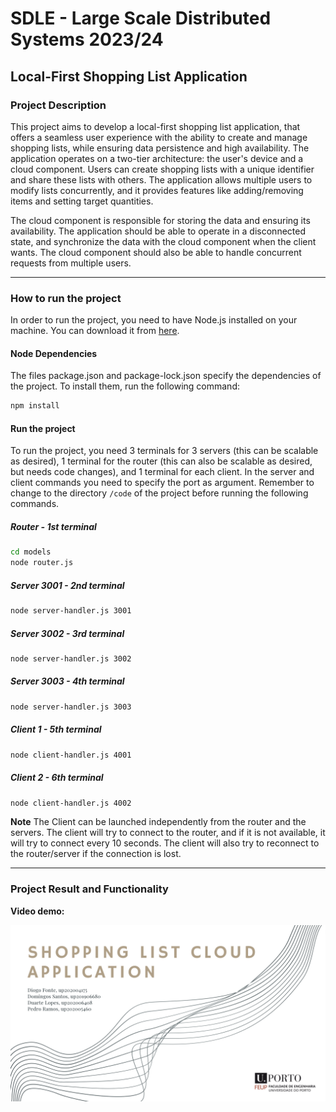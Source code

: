 # SDLE - Large Scale Distributed Systems 2023/24

## Local-First Shopping List Application

### Project Description
This project aims to develop a local-first shopping list application, that offers a seamless user experience with the ability to create and manage shopping lists, while ensuring data persistence and high availability. The application operates on a two-tier architecture: the user's device and a cloud component. Users can create shopping lists with a unique identifier and share these lists with others. The application allows multiple users to modify lists concurrently, and it provides features like adding/removing items and setting target quantities.

The cloud component is responsible for storing the data and ensuring its availability. The application should be able to operate in a disconnected state, and synchronize the data with the cloud component when the client wants. The cloud component should also be able to handle concurrent requests from multiple users.

---

### How to run the project
In order to run the project, you need to have Node.js installed on your machine. You can download it from [here](https://nodejs.org/en/download/).

#### Node Dependencies
The files package.json and package-lock.json specify the dependencies of the project. To install them, run the following command:

```bash
npm install
```

#### Run the project
To run the project, you need 3 terminals for 3 servers (this can be scalable as desired), 1 terminal for the router (this can also be scalable as desired, but needs code changes), and 1 terminal for each client. In the server and client commands you need to specify the port as argument. Remember to change to the directory ```/code``` of the project before running the following commands.

##### Router - 1st terminal
```bash
cd models
node router.js
```
##### Server 3001 - 2nd terminal
```bash
node server-handler.js 3001
```
##### Server 3002 - 3rd terminal
```bash
node server-handler.js 3002
```
##### Server 3003 - 4th terminal
```bash
node server-handler.js 3003
```
##### Client 1 - 5th terminal
```bash
node client-handler.js 4001
```
##### Client 2 - 6th terminal
```bash
node client-handler.js 4002
```

**Note**
The Client can be launched independently from the router and the servers. The client will try to connect to the router, and if it is not available, it will try to connect every 10 seconds. The client will also try to reconnect to the router/server if the connection is lost.

---

### Project Result and Functionality

**Video demo:**

[![Demo Video](/docs/cover.png)](/docs/demo/demo.mp4)
